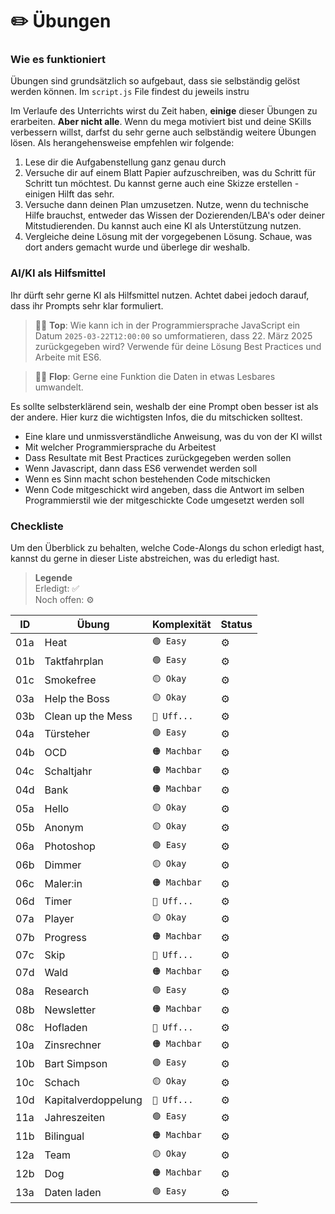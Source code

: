 # ✏️ Übungen

### Wie es funktioniert
Übungen sind grundsätzlich so aufgebaut, dass sie selbständig gelöst werden können. Im `script.js` File findest du jeweils instru

Im Verlaufe des Unterrichts wirst du Zeit haben, **einige** dieser Übungen zu erarbeiten. **Aber nicht alle**. Wenn du mega motiviert bist und deine SKills verbessern willst, darfst du sehr gerne auch selbständig weitere Übungen lösen. Als herangehensweise empfehlen wir folgende:
1. Lese dir die Aufgabenstellung ganz genau durch
2. Versuche dir auf einem Blatt Papier aufzuschreiben, was du Schritt für Schritt tun möchtest. Du kannst gerne auch eine Skizze erstellen - einigen Hilft das sehr.
3. Versuche dann deinen Plan umzusetzen. Nutze, wenn du technische Hilfe brauchst, entweder das Wissen der Dozierenden/LBA's oder deiner Mitstudierenden. Du kannst auch eine KI als Unterstützung nutzen.
4. Vergleiche deine Lösung mit der vorgegebenen Lösung. Schaue, was dort anders gemacht wurde und überlege dir weshalb. 

### AI/KI als Hilfsmittel
Ihr dürft sehr gerne KI als Hilfsmittel nutzen. Achtet dabei jedoch darauf, dass ihr Prompts sehr klar formuliert. 

> 👍🏼 **Top**: Wie kann ich in der Programmiersprache JavaScript ein Datum `2025-03-22T12:00:00` so umformatieren, dass 22. März 2025 zurückgegeben wird? Verwende für deine Lösung Best Practices und Arbeite mit ES6.

> 👎🏼 **Flop**: Gerne eine Funktion die Daten in etwas Lesbares umwandelt.

Es sollte selbsterklärend sein, weshalb der eine Prompt oben besser ist als der andere. Hier kurz die wichtigsten Infos, die du mitschicken solltest.

- Eine klare und unmissverständliche Anweisung, was du von der KI willst
- Mit welcher Programmiersprache du Arbeitest
- Dass Resultate mit Best Practices zurückgegeben werden sollen
- Wenn Javascript, dann dass ES6 verwendet werden soll
- Wenn es Sinn macht schon bestehenden Code mitschicken
- Wenn Code mitgeschickt wird angeben, dass die Antwort im selben Programmierstil wie der mitgeschickte Code umgesetzt werden soll

### Checkliste
Um den Überblick zu behalten, welche Code-Alongs du schon erledigt hast, kannst du gerne in dieser Liste abstreichen, was du erledigt hast.

> **Legende**<br>
> Erledigt: ✅<br>
> Noch offen: ⚙️<br>

| ID  | Übung               | Komplexität  | Status  |
|-----|---------------------|--------------|---------|
| 01a | Heat                | `🟢 Easy`    | ⚙️      |
| 01b | Taktfahrplan        | `🟢 Easy`    | ⚙️      |
| 01c | Smokefree           | `🟡 Okay`    | ⚙️      |
| 03a | Help the Boss       | `🟡 Okay`    | ⚙️      |
| 03b | Clean up the Mess   | `🔴 Uff...`  | ⚙️      |
| 04a | Türsteher           | `🟢 Easy`    | ⚙️      |
| 04b | OCD                 | `🟠 Machbar` | ⚙️      |
| 04c | Schaltjahr          | `🟠 Machbar` | ⚙️      |
| 04d | Bank                | `🟠 Machbar` | ⚙️      |
| 05a | Hello               | `🟡 Okay`    | ⚙️      |
| 05b | Anonym              | `🟡 Okay`    | ⚙️      |
| 06a | Photoshop           | `🟢 Easy`    | ⚙️      |
| 06b | Dimmer              | `🟡 Okay`    | ⚙️      |
| 06c | Maler:in            | `🟠 Machbar` | ⚙️      |
| 06d | Timer               | `🔴 Uff...`  | ⚙️      |
| 07a | Player              | `🟡 Okay`    | ⚙️      |
| 07b | Progress            | `🟠 Machbar` | ⚙️      |
| 07c | Skip                | `🔴 Uff...`  | ⚙️      |
| 07d | Wald                | `🟠 Machbar` | ⚙️      |
| 08a | Research            | `🟢 Easy`    | ⚙️      |
| 08b | Newsletter          | `🟠 Machbar` | ⚙️      |
| 08c | Hofladen            | `🔴 Uff...`  | ⚙️      |
| 10a | Zinsrechner         | `🟠 Machbar` | ⚙️      |
| 10b | Bart Simpson        | `🟢 Easy`    | ⚙️      |
| 10c | Schach              | `🟡 Okay`    | ⚙️      |
| 10d | Kapitalverdoppelung | `🔴 Uff...`  | ⚙️      |
| 11a | Jahreszeiten        | `🟢 Easy`    | ⚙️      |
| 11b | Bilingual           | `🟠 Machbar` | ⚙️      |
| 12a | Team                | `🟡 Okay`    | ⚙️      |
| 12b | Dog                 | `🟠 Machbar` | ⚙️      |
| 13a | Daten laden         | `🟢 Easy`    | ⚙️      |
